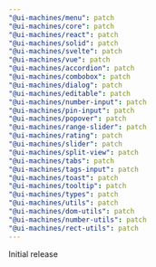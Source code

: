 ```yaml
---
"@ui-machines/menu": patch
"@ui-machines/core": patch
"@ui-machines/react": patch
"@ui-machines/solid": patch
"@ui-machines/svelte": patch
"@ui-machines/vue": patch
"@ui-machines/accordion": patch
"@ui-machines/combobox": patch
"@ui-machines/dialog": patch
"@ui-machines/editable": patch
"@ui-machines/number-input": patch
"@ui-machines/pin-input": patch
"@ui-machines/popover": patch
"@ui-machines/range-slider": patch
"@ui-machines/rating": patch
"@ui-machines/slider": patch
"@ui-machines/split-view": patch
"@ui-machines/tabs": patch
"@ui-machines/tags-input": patch
"@ui-machines/toast": patch
"@ui-machines/tooltip": patch
"@ui-machines/types": patch
"@ui-machines/utils": patch
"@ui-machines/dom-utils": patch
"@ui-machines/number-utils": patch
"@ui-machines/rect-utils": patch
---
```


Initial release
